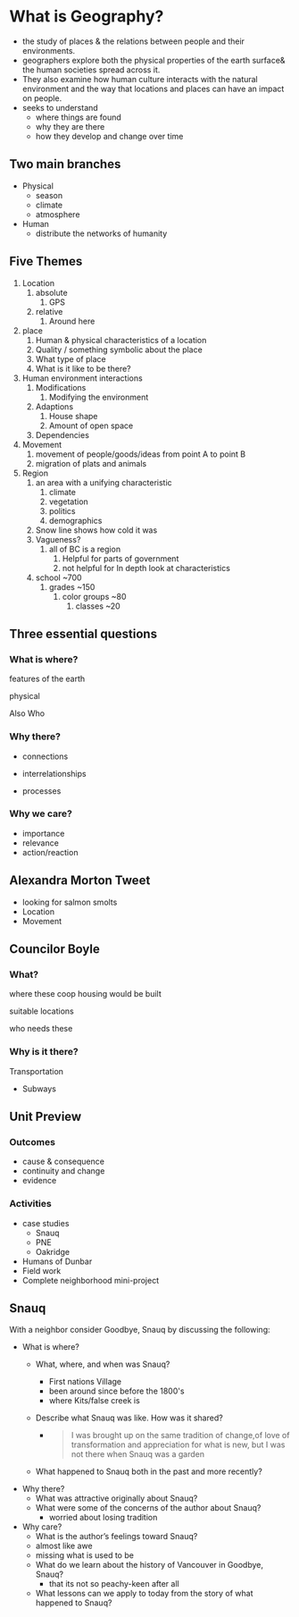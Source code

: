 # What is Geography?

* the study of places & the relations between people and their environments.
* geographers explore both the physical properties of the earth surface& the human societies spread across it.
* They also examine how human culture interacts with the natural environment and the way that locations and places can have an impact on people.
* seeks to understand
  * where things are found
  * why they are there
  * how they develop and change over time

## Two main branches

* Physical
  * season
  * climate
  * atmosphere
* Human
  * distribute the networks of humanity

## Five Themes

1. Location
   1. absolute
      1. GPS
   2. relative
      1. Around here
2. place
   1. Human & physical characteristics of a location
   2. Quality / something symbolic about the place
   3. What type of place
   4. What is it like to be there?
3. Human environment interactions
   1. Modifications
      1. Modifying the environment
   2. Adaptions
      1. House shape
      2. Amount of open space
   3. Dependencies
4. Movement
   1. movement of people/goods/ideas from point A to point B
   2. migration of plats and animals
5. Region
   1. an area with a unifying characteristic
      1. climate
      2. vegetation
      3. politics
      4. demographics
   2. Snow line shows how cold it was
   3. Vagueness?
      1. all of BC is a region
         1. Helpful for parts of government
         2. not helpful for In depth look at characteristics
   4. school ~700
      1. grades ~150
         1. color groups ~80
            1. classes ~20

## Three essential questions

### What is where?

features of the earth

physical

Also Who

### Why there?

* connections

* interrelationships
* processes

### Why we care?

* importance
* relevance
* action/reaction

## Alexandra Morton Tweet

* looking for salmon smolts
* Location
* Movement

## Councilor Boyle

### What?

where these coop housing would be built

suitable locations

who needs these

### Why is it there?

Transportation

* Subways

## Unit Preview

### Outcomes

* cause & consequence
* continuity and change
* evidence

### Activities

* case studies
  * Snauq
  * PNE
  * Oakridge
* Humans of Dunbar
* Field work
* Complete neighborhood mini-project

## Snauq

With a neighbor consider Goodbye, Snauq by discussing the following:

* What is where?
  * What, where, and when was Snauq?
    * First nations Village
    * been around since before the 1800's
    * where Kits/false creek is
  * Describe what Snauq was like.  How was it shared?
    * >  I was brought up on the same tradition of change,of love of transformation and appreciation for what is new, but I was not there when Snauq was a garden
  
  * What happened to Snauq both in the past and more recently?
* Why there?
  * What was attractive originally about Snauq?
  * What were some of the concerns of the author about Snauq?
    * worried about losing tradition
* Why care?
  * What is the author’s feelings toward Snauq?
  * almost like awe
  * missing what is used to be
  * What do we learn about the history of Vancouver in Goodbye, Snauq?
    * that its not so peachy-keen after all
  * What lessons can we apply to today from the story of what happened to Snauq?
